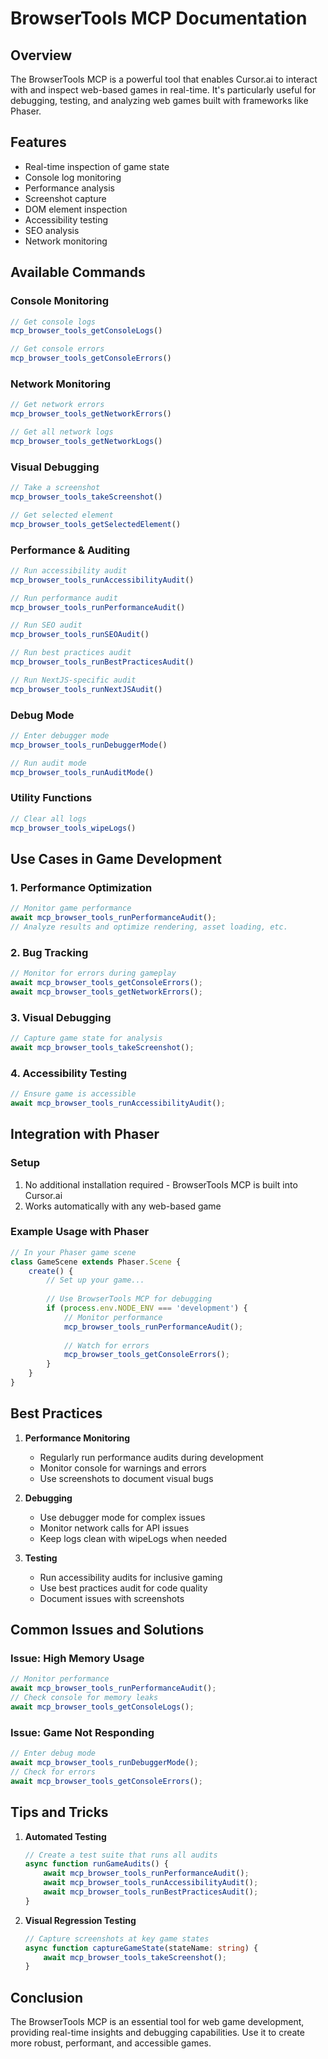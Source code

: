 # BrowserTools MCP Documentation

## Overview
The BrowserTools MCP is a powerful tool that enables Cursor.ai to interact with and inspect web-based games in real-time. It's particularly useful for debugging, testing, and analyzing web games built with frameworks like Phaser.

## Features
- Real-time inspection of game state
- Console log monitoring
- Performance analysis
- Screenshot capture
- DOM element inspection
- Accessibility testing
- SEO analysis
- Network monitoring

## Available Commands

### Console Monitoring
```typescript
// Get console logs
mcp_browser_tools_getConsoleLogs()

// Get console errors
mcp_browser_tools_getConsoleErrors()
```

### Network Monitoring
```typescript
// Get network errors
mcp_browser_tools_getNetworkErrors()

// Get all network logs
mcp_browser_tools_getNetworkLogs()
```

### Visual Debugging
```typescript
// Take a screenshot
mcp_browser_tools_takeScreenshot()

// Get selected element
mcp_browser_tools_getSelectedElement()
```

### Performance & Auditing
```typescript
// Run accessibility audit
mcp_browser_tools_runAccessibilityAudit()

// Run performance audit
mcp_browser_tools_runPerformanceAudit()

// Run SEO audit
mcp_browser_tools_runSEOAudit()

// Run best practices audit
mcp_browser_tools_runBestPracticesAudit()

// Run NextJS-specific audit
mcp_browser_tools_runNextJSAudit()
```

### Debug Mode
```typescript
// Enter debugger mode
mcp_browser_tools_runDebuggerMode()

// Run audit mode
mcp_browser_tools_runAuditMode()
```

### Utility Functions
```typescript
// Clear all logs
mcp_browser_tools_wipeLogs()
```

## Use Cases in Game Development

### 1. Performance Optimization
```typescript
// Monitor game performance
await mcp_browser_tools_runPerformanceAudit();
// Analyze results and optimize rendering, asset loading, etc.
```

### 2. Bug Tracking
```typescript
// Monitor for errors during gameplay
await mcp_browser_tools_getConsoleErrors();
await mcp_browser_tools_getNetworkErrors();
```

### 3. Visual Debugging
```typescript
// Capture game state for analysis
await mcp_browser_tools_takeScreenshot();
```

### 4. Accessibility Testing
```typescript
// Ensure game is accessible
await mcp_browser_tools_runAccessibilityAudit();
```

## Integration with Phaser

### Setup
1. No additional installation required - BrowserTools MCP is built into Cursor.ai
2. Works automatically with any web-based game

### Example Usage with Phaser
```typescript
// In your Phaser game scene
class GameScene extends Phaser.Scene {
    create() {
        // Set up your game...
        
        // Use BrowserTools MCP for debugging
        if (process.env.NODE_ENV === 'development') {
            // Monitor performance
            mcp_browser_tools_runPerformanceAudit();
            
            // Watch for errors
            mcp_browser_tools_getConsoleErrors();
        }
    }
}
```

## Best Practices

1. **Performance Monitoring**
   - Regularly run performance audits during development
   - Monitor console for warnings and errors
   - Use screenshots to document visual bugs

2. **Debugging**
   - Use debugger mode for complex issues
   - Monitor network calls for API issues
   - Keep logs clean with wipeLogs when needed

3. **Testing**
   - Run accessibility audits for inclusive gaming
   - Use best practices audit for code quality
   - Document issues with screenshots

## Common Issues and Solutions

### Issue: High Memory Usage
```typescript
// Monitor performance
await mcp_browser_tools_runPerformanceAudit();
// Check console for memory leaks
await mcp_browser_tools_getConsoleLogs();
```

### Issue: Game Not Responding
```typescript
// Enter debug mode
await mcp_browser_tools_runDebuggerMode();
// Check for errors
await mcp_browser_tools_getConsoleErrors();
```

## Tips and Tricks

1. **Automated Testing**
   ```typescript
   // Create a test suite that runs all audits
   async function runGameAudits() {
       await mcp_browser_tools_runPerformanceAudit();
       await mcp_browser_tools_runAccessibilityAudit();
       await mcp_browser_tools_runBestPracticesAudit();
   }
   ```

2. **Visual Regression Testing**
   ```typescript
   // Capture screenshots at key game states
   async function captureGameState(stateName: string) {
       await mcp_browser_tools_takeScreenshot();
   }
   ```

## Conclusion
The BrowserTools MCP is an essential tool for web game development, providing real-time insights and debugging capabilities. Use it to create more robust, performant, and accessible games. 